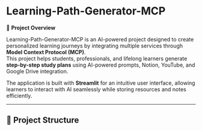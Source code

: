 # Learning-Path-Generator-MCP  

🚀 **Project Overview**  

Learning-Path-Generator-MCP is an AI-powered project designed to create personalized learning journeys by integrating multiple services through **Model Context Protocol (MCP)**.  
This project helps students, professionals, and lifelong learners generate **step-by-step study plans** using AI-powered prompts, Notion, YouTube, and Google Drive integration.  

The application is built with **Streamlit** for an intuitive user interface, allowing learners to interact with AI seamlessly while storing resources and notes efficiently.  

---

## 📂 Project Structure  
